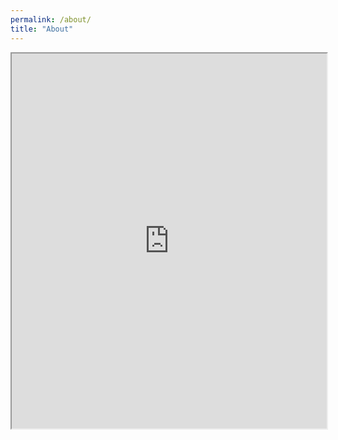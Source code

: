 ```yaml
---
permalink: /about/
title: "About"
---
```


<iframe src="https://Voica37.github.io/assets/ClujulBaroc/index.html#9/46.769500293198185/23.588989136723786" width="100%" height="600"></iframe>